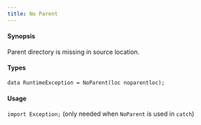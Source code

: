 ```yaml
---
title: No Parent
---
```


#### Synopsis

Parent directory is missing in source location.


#### Types

`data RuntimeException = NoParent(loc noparentloc);`
       
#### Usage

`import Exception;` (only needed when `NoParent` is used in `catch`)

